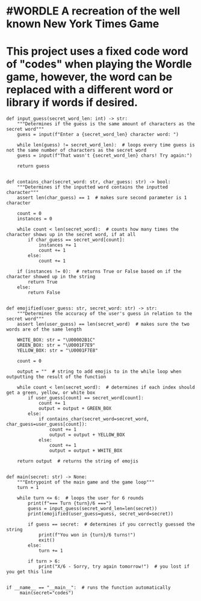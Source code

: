 #WORDLE
A recreation of the well known New York Times Game
=====================================================
This project uses a fixed code word of "codes" when playing the Wordle game, however, the word can be replaced with a different word or library if words if desired.
=====================================================

    def input_guess(secret_word_len: int) -> str:
        """Determines if the guess is the same amount of characters as the secret word"""
        guess = input(f"Enter a {secret_word_len} character word: ")

        while len(guess) != secret_word_len):  # loops every time guess is not the same number of characters as the secret word
        guess = input(f"That wasn't {secret_word_len} chars! Try again:")

        return guess


    def contains_char(secret_word: str, char_guess: str) -> bool:
        """Determines if the inputted word contains the inputted character"""
        assert len(char_guess) == 1  # makes sure second parameter is 1 character

        count = 0
        instances = 0

        while count < len(secret_word):  # counts how many times the character shows up in the secret word, if at all
            if char_guess == secret_word[count]:
                instances += 1
                count += 1
            else:
                count += 1

        if (instances != 0):  # returns True or False based on if the character showed up in the string
            return True
        else:
            return False


    def emojified(user_guess: str, secret_word: str) -> str:
        """Determines the accuracy of the user's guess in relation to the secret word"""
        assert len(user_guess) == len(secret_word)  # makes sure the two words are of the same length

        WHITE_BOX: str = "\U00002B1C"
        GREEN_BOX: str = "\U0001F7E9"
        YELLOW_BOX: str = "\U0001F7E8"

        count = 0

        output = ""  # string to add emojis to in the while loop when outputting the result of the function

        while count < len(secret_word):  # determines if each index should get a green, yellow, or white box
            if user_guess[count] == secret_word[count]:
                count += 1
                output = output + GREEN_BOX
            else:
                if contains_char(secret_word=secret_word, char_guess=user_guess[count]):
                    count += 1
                    output = output + YELLOW_BOX
                else:
                    count += 1
                    output = output + WHITE_BOX

        return output  # returns the string of emojis


    def main(secret: str) -> None:
        """Entrypoint of the main game and the game loop"""
        turn = 1

        while turn <= 6:  # loops the user for 6 rounds
            print(f"=== Turn {turn}/6 ===")
            guess = input_guess(secret_word_len=len(secret))
            print(emojified(user_guess=guess, secret_word=secret))

            if guess == secret:  # determines if you correctly guessed the string
                print(f"You won in {turn}/6 turns!")
                exit()
            else:
                turn += 1

            if turn > 6:
                print("X/6 - Sorry, try again tomorrow!")  # you lost if you get this line


    if __name__ == "__main__":  # runs the function automatically
         main(secret="codes")

